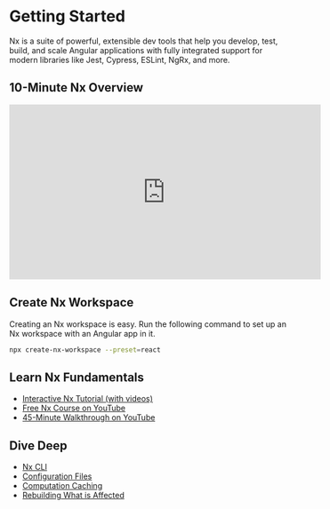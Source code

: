 # Getting Started

Nx is a suite of powerful, extensible dev tools that help you develop, test, build, and scale Angular applications with fully integrated support for modern libraries like Jest, Cypress, ESLint, NgRx, and more.

## 10-Minute Nx Overview

<iframe width="560" height="315" src="https://www.youtube.com/embed/cXOkmOy-8dk" frameborder="0" allow="accelerometer; autoplay; clipboard-write; encrypted-media; gyroscope; picture-in-picture" allowfullscreen></iframe>

## Create Nx Workspace

Creating an Nx workspace is easy. Run the following command to set up an Nx workspace with an Angular app in it.

```bash
npx create-nx-workspace --preset=react
```

## Learn Nx Fundamentals

- [Interactive Nx Tutorial (with videos)](/{{framework}}/tutorial/01-create-application)
- [Free Nx Course on YouTube](https://www.youtube.com/watch?time_continue=49&v=2mYLe9Kp9VM&feature=emb_logo)
- [45-Minute Walkthrough on YouTube](https://www.youtube.com/watch?v=h5FIGDn5YM0)

## Dive Deep

- [Nx CLI](/{{framework}}/cli/overview)
- [Configuration Files](/{{framework}}/workspace/configuration)
- [Computation Caching](/{{framework}}/workspace/computation-caching)
- [Rebuilding What is Affected](/{{framework}}/guides/ci/monorepo-affected)
